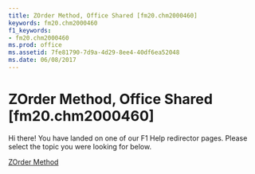 ```yaml
---
title: ZOrder Method, Office Shared [fm20.chm2000460]
keywords: fm20.chm2000460
f1_keywords:
- fm20.chm2000460
ms.prod: office
ms.assetid: 7fe81790-7d9a-4d29-8ee4-40df6ea52048
ms.date: 06/08/2017
---
```



# ZOrder Method, Office Shared [fm20.chm2000460]

Hi there! You have landed on one of our F1 Help redirector pages. Please select the topic you were looking for below.

[ZOrder Method](http://msdn.microsoft.com/library/dcf6f2b8-9f00-a8a7-2911-bfee9027a6f3%28Office.15%29.aspx)


